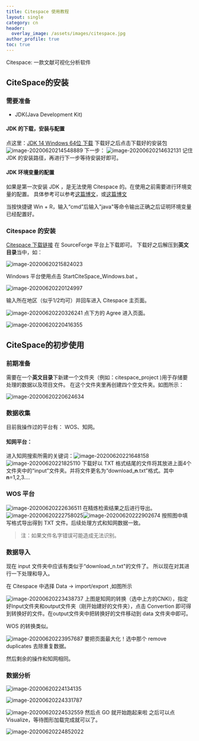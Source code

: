 ```yaml
---
title: Citespace 使用教程
layout: single
category: cn
header:
  overlay_image: /assets/images/citespace.jpg
author_profile: true
toc: true
---
```


Citespace: 一款文献可视化分析软件

## CiteSpace的安装

### 需要准备
* JDK(Java Development Kit)
#### JDK 的下载，安装与配置

点这里：[JDK 14 Windows 64位 下载](https://download.oracle.com/otn-pub/java/jdk/14.0.1+7/664493ef4a6946b186ff29eb326336a2/jdk-14.0.1_windows-x64_bin.exe?AuthParam=1592660646_787c6ea7e3b6a901c5315db3eaeeb8fa)
下载好之后点击下载好的安装包![image-20200620214548889](/assets/images/citespace/image-20200620214548889.png)
下一步：
![image-20200620214632131](/assets/images/citespace/image-20200620214632131.png)
记住 JDK 的安装路径，再进行下一步等待安装好即可。
#### JDK 环境变量的配置
如果是第一次安装 JDK ，是无法使用 Citespace 的。在使用之前需要进行环境变量的配置。
具体参考可以参考[这篇博文](https://www.cnblogs.com/cnwutianhao/p/5487758.html)，或[这篇博文](https://blog.csdn.net/qq_39720249/article/details/80721719)

当按快捷键 Win + R，输入“cmd”后输入"java"等命令输出正确之后证明环境变量已经配置好。
### Citespace 的安装

[Citespace 下载链接](http://cluster.ischool.drexel.edu/~cchen/citespace/download/)
在 SourceForge 平台上下载即可。
下载好之后解压到**英文目录**当中，如：

![image-20200620215824023](/assets/images/citespace/image-20200620215824023.png)

Windows 平台使用点击 StartCiteSpace_Windows.bat 。

![image-20200620220124997](/assets/images/citespace/image-20200620220124997.png)

输入所在地区（似乎1/2均可）并回车进入 Citespace 主页面。

![image-20200620220326241](/assets/images/citespace/image-20200620220326241.png)
点下方的 Agree 进入页面。

![image-20200620220416355](/assets/images/citespace/image-20200620220416355.png)


## CiteSpace的初步使用
### 前期准备
需要在一个**英文目录**下新建一个文件夹（例如：citespace_project )用于存储要处理的数据以及项目文件。
在这个文件夹里再创建四个空文件夹。如图所示：

![image-20200620220624634](/assets/images/citespace/image-20200620220624634.png)

### 数据收集
目前我操作过的平台有： WOS、知网。
#### 知网平台：
进入知网搜索所需的关键词：![image-20200620221648158](/assets/images/citespace/image-20200620221648158.png)![image-20200620221825110](/assets/images/citespace/image-20200620221825110.png)
下载好以 TXT 格式结尾的文件将其放进上面4个文件夹中的“input”文件夹。并将文件更名为“download_**n**.txt”格式。其中**n**=1,2,3....

### WOS 平台

![image-20200620222636511](/assets/images/citespace/image-20200620222636511.png)
在精炼检索结果之后进行导出。
![image-20200620222758025](/assets/images/citespace/image-20200620222758025.png)![image-20200620222902674](/assets/images/citespace/image-20200620222902674.png)
按照图中填写格式导出得到 TXT 文件。后续处理方式和知网数据一致。

> 注：如果文件名字错误可能造成无法识别。

### 数据导入

现在 input 文件夹中应该有类似于“download_n.txt"的文件了。
所以现在对其进行一下处理和导入。

在 Citespace 中选择 Data -> import/export ,如图所示

![image-20200620223438737](/assets/images/citespace/image-20200620223438737.png)
上图是知网的转换（选中上方的CNKI），指定好Input文件夹和output文件夹（刚开始建好的文件夹），点击 Convertion 即可得到转换好的文件。在output文件夹中把转换好的文件移动到 data 文件夹中即可。

WOS 的转换类似。

![image-20200620223957687](/assets/images/citespace/image-20200620223957687.png)
要把页面最大化！选中那个 remove duplicates 去除重复数据。

然后剩余的操作和知网相同。

### 数据分析

![image-20200620224134135](/assets/images/citespace/image-20200620224134135.png)

![image-20200620224331787](/assets/images/citespace/image-20200620224331787.png)

![image-20200620224532559](/assets/images/citespace/image-20200620224532559.png)
然后点 GO 就开始跑起来啦
之后可以点 Visualize，等待图形加载完成就可以了。

![image-20200620224852022](/assets/images/citespace/image-20200620224852022.png)
